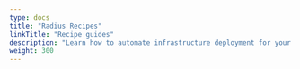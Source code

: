 ```yaml
---
type: docs
title: "Radius Recipes"
linkTitle: "Recipe guides"
description: "Learn how to automate infrastructure deployment for your resources with Radius recipes"
weight: 300
---
```

